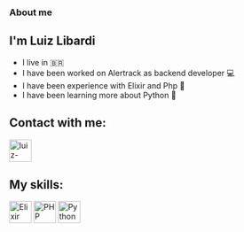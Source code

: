 ### About me
## I'm Luiz Libardi
- I live in :brazil:
- I have been worked on Alertrack as backend developer :computer:
- I have been experience with Elixir and Php :space_invader:
- I have been learning more about Python :robot:

## Contact with me:
<a href="https://www.linkedin.com/in/luiz-fernando-libardi-331060187/" target="_blank">
<img align="center", alt="luiz-linkedin", heigh="30" width="40" src="https://cdn.jsdelivr.net/gh/devicons/devicon/icons/linkedin/linkedin-plain.svg" style="max-width:100%;">
</a>

## My skills:
<img src="https://cdn.jsdelivr.net/gh/devicons/devicon/icons/elixir/elixir-original-wordmark.svg" alt="Elixir" width="40" heigth="30" style="max-width:100%;"> </img>
<img src="https://cdn.jsdelivr.net/gh/devicons/devicon/icons/php/php-original.svg" alt="PHP" width="40" heigth="30" style="max-width:100%;"> </img>
<img src="https://cdn.jsdelivr.net/gh/devicons/devicon/icons/python/python-original-wordmark.svg" alt="Python" width="40" heigth="30" style="max-width:100%;"> </img>
